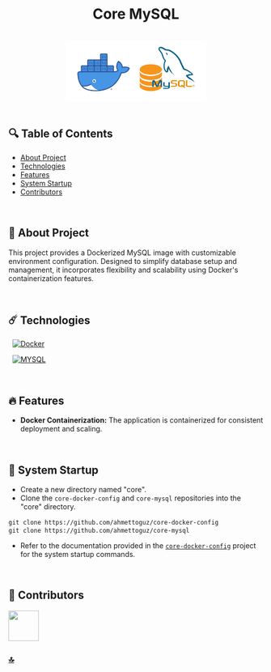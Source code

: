 <h1 id="top" align="center">Core MySQL</h1> 

<br>

<div align="center">
    <img height=120 src="assets/banner.png">
</div>

<br>

## 🔍 Table of Contents

- [About Project](#intro)
- [Technologies](#technologies)
- [Features](#features)
- [System Startup](#system-startup)
- [Contributors](#contributors)
 
<br/>

<h2 id="intro">📌 About Project</h2>

This project provides a Dockerized MySQL image with customizable environment configuration. Designed to simplify database setup and management, it incorporates flexibility and scalability using Docker's containerization features.
  
<br/>

<h2 id="technologies">☄️ Technologies</h2>

&nbsp; [![Docker](https://img.shields.io/badge/docker-%230db7ed.svg?style=for-the-badge&logo=docker&logoColor=white)](https://www.docker.com/)

&nbsp; [![MYSQL](https://img.shields.io/badge/MySQL-005C84?style=for-the-badge&logo=mysql&logoColor=white)](https://www.mysql.com/)

<br/>

<h2 id="features">🔥 Features</h2>

+ **Docker Containerization:** The application is containerized for consistent deployment and scaling.

<br/>

<h2 id="system-startup">🚀 System Startup</h2> 

* Create a new directory named "core".
* Clone the `core-docker-config` and `core-mysql` repositories into the "core" directory.
```
git clone https://github.com/ahmettoguz/core-docker-config
git clone https://github.com/ahmettoguz/core-mysql
```
* Refer to the documentation provided in the [`core-docker-config`](https://github.com/ahmettoguz/core-docker-config) project for the system startup commands.


<br/>

<h2 id="contributors">👥 Contributors</h2> 

<a href="https://github.com/ahmettoguz" target="_blank"><img width=60 height=60 src="https://avatars.githubusercontent.com/u/101711642?v=4"></a> 

### [🔝](#top)
